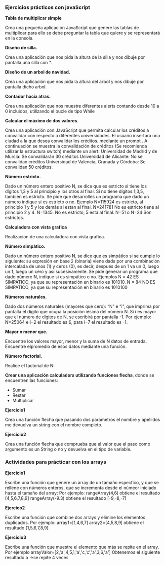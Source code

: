 
<h3>Ejercicios prácticos con javaScript</h3>

<p><strong>Tabla de multiplicar simple</strong></p>
<p>Crea una pequeña aplicación JavaScript que genere las tablas de multiplicar para ello se debe preguntar la tabla que quiere y se representará en la consola.</p>

<p><strong>Diseño de silla.</strong></p>
<p>Crea una aplicación que nos pida la altura de la silla y nos dibuje por pantalla una silla con *.</p>

<p><strong>Diseño de un arbol de navidad.</strong></p>
<p>Crea una aplicación que nos pida la altura del arbol y nos dibuje por pantalla dicho arbol.</p>

<p><strong>Contador hacia atras.</strong></p>
<p>Crea una aplicación que nos muestre diferentes alerts contando desde 10 a 0 incluidos, utilizando el bucle de tipo While</p>

<p><strong>Calcular el máximo de dos valores.</strong></p>
<p>Crea una aplicación con JavaScript que permita calcular los créditos a convalidar con respecto a diferentes universidades. El usuario insertará una ciudad a la que desea convalidar los créditos. mediante un prompt .
A continuación se muestra la convalidación de créditos (Se recomienda utilizar la estructura switch) mediante un alert:
Universidad de Madrid y de Murcia: Se convalidarán 30 créditos
Universidad de Alicante: No se convalidan créditos
Universidad de Valencia, Granada y Córdoba: Se convalidan 50 créditos.</p>

<p><strong>Número estricto.</strong></p>
<p>Dado un número entero positivo N, se dice que es estricto si tiene los dígitos 1,3 y 5 al principio y los otros al final. Si no tiene dígitos 1,3,5, también es estricto.
Se pide que desarrolles un programa que dado un número indique si es estricto o no.
Ejemplo N=115924 es estricto, al principio 1 y 5 y los demás al estan al final.
N=241781 No es estricto tiene al principio 2 y 4. N=1345. No es estricto, 5 está al final.
N=51 o N=24 Son estrictos.</p>

<p><strong>Calculadora con vista grafica</strong></p>
<p>Realizacion de una calculadora con vista grafica.</p>


<p><strong>Número simpático.</strong></p>

<p>Dado un número entero positivo N, se dice que es simpático si se cumple lo siguiente: su expresión en base 2 (binaria) viene dada por una combinación intercalada de unos (1) y ceros (0), es decir, después de un 1 va un 0, luego un 1, luego un cero y así sucesivamente. Se pide generar un programa que dado número N, indique si es simpático o no. Ejemplos N = 42 ES SIMPÁTICO, ya que su representación en binario es 101010. N = 84 NO ES SIMPÁTICO, ya que su representación en binario es 1010100</p>

<p><strong>Números naturales.</strong></p>
<p>Dado dos números naturales (mayores que cero): “N” e “i”, que imprima por pantalla el dígito que ocupa la posición iésima del número N. Si i es mayor que el número de dígitos de N, se escribirá por pantalla -1. Por ejemplo: N=25064 e i=2 el resultado es 6, para i=7 el resultado es -1.</p>

<p><strong>Mayor o menor que.</strong></p>
<p>Encuentre los valores mayor, menor y la suma de N datos de entrada. Encuentre elpromedio de esos datos mediante una función.</p>

<p><strong>Número factorial.</strong></p>
<p>Realice el factorial de N.</p>

<p><strong>Crear una aplicación calculadora utilizando funciones flecha</strong>, donde se encuentren las funciones:</p>

<ul>
<li>Sumar</li>
<li>Restar</li>
<li>Multiplicar</li>
</ul>

<strong>Ejercicio1</strong>
<p>Crea una función flecha que pasando dos parametros el nombre y apellidos me devuelva un string con el nombre completo.</p>

<strong>Ejercicio2</strong>
<p>Crea una función flecha que comprueba que el valor que el paso como argumento es un String o no y devuelva en el tipo de variable.</p>

<h3>Actividades para prácticar con los arrays</h3>

<p><strong>Ejercicio1</strong></p>
<p>Escribe una función que genere un array de un tamaño especfico, y que se rellene con números enteros, que se incrementa desde el númeor iniciado hasta el tamaño del array: Por ejemplo: rangeArray(4,6) obtiene el resultado [4,5,6,7,8,9] rangeArray(-9.3) obtiene el resultado [-9,-8,-7]</p>

<p><strong>Ejercico2</strong></p>
<p>Escribe una función que combine dos arrays y elimine los elementos duplicados. Por ejemplo: array1=[1,4,6,7] array2=[4,5,8,9] obtiene el resultado [1,5,6,7,8,9]</p>

<p><strong>Ejercicio3</strong></p>
<p>Escribe una función que muestre el elemento que más se repite en el array. Por ejemplo arrayValor=[2,'a',4,5,1,'a','c,'c','a',3,6,'a'] Obtenemos el siguiente resultado a ->se repite 4 veces</p>



